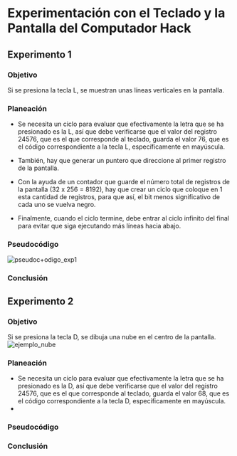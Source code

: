 # Experimentación con el Teclado y la Pantalla del Computador Hack

## Experimento 1
### Objetivo
Si se presiona la tecla L, se muestran unas líneas verticales en la pantalla.
### Planeación
- Se necesita un ciclo para evaluar que efectivamente la letra que se ha presionado es la L, así que debe verificarse que el valor del registro 24576, que es el que corresponde al teclado, guarda el valor 76, que es el código correspondiente a la tecla L, específicamente en mayúscula.

- También, hay que generar un puntero que direccione al primer registro de la pantalla.

- Con la ayuda de un contador que guarde el número total de registros de la pantalla (32 x 256 = 8192), hay que crear un ciclo que coloque en 1 esta cantidad de registros, para que así, el bit menos significativo de cada uno se vuelva negro.

- Finalmente, cuando el ciclo termine, debe entrar al ciclo infinito del final para evitar que siga ejecutando más líneas hacia abajo.

### Pseudocódigo
![pseudoc+odigo_exp1](https://github.com/hacUPB/sc-2420-eval-u1-SofiaLezcanoArenas/blob/main/Actividad3/Exp1_pseudoc%C3%B3digo.jpeg)

### Conclusión

## Experimento 2
### Objetivo
Si se presiona la tecla D, se dibuja una nube en el centro de la pantalla.
![ejemplo_nube](https://www.bing.com/images/search?view=detailV2&ccid=CrCZFpri&id=9786B748454042A96687C03075F957985E6F7B63&thid=OIP.CrCZFpri5Bl6QRhL3pvRSAHaHa&mediaurl=https%3a%2f%2fpng.pngtree.com%2fpng-clipart%2f20190904%2foriginal%2fpngtree-white-cloud-pixel-icon-free-button-png-png-image_4490117.jpg&cdnurl=https%3a%2f%2fth.bing.com%2fth%2fid%2fR.0ab099169ae2e4197a41184bde9bd148%3frik%3dY3tvXphX%252bXUwwA%26pid%3dImgRaw%26r%3d0&exph=1200&expw=1200&q=nube+pixel+art&simid=608000854055144058&FORM=IRPRST&ck=E7D83025DA0D774BFC04B4AD2427A38E&selectedIndex=17&itb=0&ajaxhist=0&ajaxserp=0)

### Planeación
- Se necesita un ciclo para evaluar que efectivamente la letra que se ha presionado es la D, así que debe verificarse que el valor del registro 24576, que es el que corresponde al teclado, guarda el valor 68, que es el código correspondiente a la tecla D, específicamente en mayúscula.
- 

### Pseudocódigo
### Conclusión